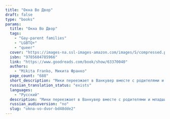 ```yaml
---
title: "Окна Во Двор"
draft: false
type: "books"
params:
  title: "Окна Во Двор"
  tags:
    - "Gay-parent families"
    - "LGBTQ+"
    - "queer"
  cover: "https://images-na.ssl-images-amazon.com/images/S/compressed.photo.goodreads.com/books/1672867734i/63370040.jpg"
  isbn: "9785604785966"
  link: "https://www.goodreads.com/book/show/63370040"
  authors:
    - "Mikita Franko, Микита Франко"
  page_count: "688"
  short_description: "Мики переезжает в Ванкувер вместе с родителями и младшим братом. Необычная семья легко вписывается в канадское общество, но только внешне: отношения родителей в новой стране начинают стремительно..."
  russian_translation_status: "exists"
  languages:
    - "Русский"
  description: "Мики переезжает в Ванкувер вместе с родителями и младшим братом. Необычная семья легко вписывается в канадское общество, но только внешне: отношения родителей в новой стране начинают стремительно рушиться, а трагедия, которая могла бы сплотить супругов, еще больше отдаляет их друг от друга. Тем временем Мики, убежавший от старых проблем, сталкивается с новыми: насилием, страхом, непониманием и зависимостью."
  russian_audioversion: "no"
  slug: "okna-vo-dvor-bd48dde2"
---
```

